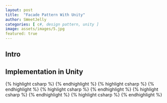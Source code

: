 ```yaml
---
layout: post
title:  "Facade Pattern With Unity"
author: SWeetJelly
categories: [ c#, design pattern, unity ]
image: assets/images/5.jpg
featured: true
---
```


## Intro

## Implementation in Unity

{% highlight csharp %}
{% endhighlight %}
{% highlight csharp %}
{% endhighlight %}
{% highlight csharp %}
{% endhighlight %}
{% highlight csharp %}
{% endhighlight %}
{% highlight csharp %}
{% endhighlight %}